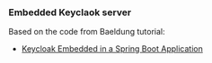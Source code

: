 ### Embedded Keyclaok server

Based on the code from Baeldung tutorial:

- [Keycloak Embedded in a Spring Boot Application](https://www.baeldung.com/keycloak-embedded-in-spring-boot-app)
